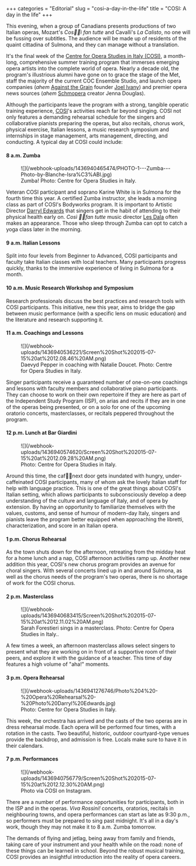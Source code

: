 +++
categories = "Editorial"
slug = "cosi-a-day-in-the-life"
title = "COSI: A day in the life"
+++

This evening, when a group of Canadians presents productions of two Italian operas, Mozart's *Cos􏰀􏰁ì fan tutte* and Cavalli's *La Calisto*, no one will be fussing over subtitles. The audience will be made up of residents of the quaint cittadina of Sulmona, and they can manage without a translation.

It's the final week of the [Centre for Opera Studies in Italy (COSI)](/scene/companies/cosi-centre-for-opera-studies-in-italy/), a month-long, comprehensive summer training program that immerses emerging opera artists into the complete world of opera. Nearly a decade old, the program's illustrious alumni have gone on to grace the stage of the Met, staff the majority of the current COC Ensemble Studio, and launch opera companies (*ahem* [Against the Grain](/scene/companies/against-the-grain-theatre/) founder [Joel Ivany](/scene/people/joel-ivany)) and premier opera news sources (*ahem* [Schmopera](http://www.schmopera.com/) creator Jenna Douglas).

Although the participants leave the program with a strong, tangible operatic training experience, [COSI](https://instagram.com/cositaly/)'s activities reach far beyond singing. COSI not only features a demanding rehearsal schedule for the singers and collaborative pianists preparing the operas, but also recitals, chorus work, physical exercise, Italian lessons, a music research symposium and internships in stage management, arts management, directing, and conducting. A typical day at COSI could include:

#### 8 a.m. Zumba

<figure data-type="image">
![](/webhook-uploads/1436940465474/PHOTO-1---Zumba---Photo-by-Blanche-Isra%C3%ABl.jpg)<figcaption>Zumba! Photo: Centre for Opera Studies in Italy.</figcaption>
</figure>

Veteran COSI participant and soprano Karine White is in Sulmona for the fourth time this year. A certified Zumba instructor, she leads a morning class as part of COSI's Bodyworks program. It is important to Artistic Director [Darryl Edwards](/darryl-edwards-on-teaching-voice/) that singers get in the habit of attending to their physical health early on. *Così 􏰀􏰁fan tutte* music director [Les Dala](/scene/people/leslie-dala/) often makes an appearance. Those who sleep through Zumba can opt to catch a yoga class later in the morning.

#### 9 a.m. Italian Lessons

Split into four levels from Beginner to Advanced, COSI participants and faculty take Italian classes with local teachers. Many participants progress quickly, thanks to the immersive experience of living in Sulmona for a month.

#### 10 a.m. Music Research Workshop and Symposium

Research professionals discuss the best practices and research tools with COSI participants. This initiative, new this year, aims to bridge the gap between music performance (with a specific lens on music education) and the literature and research supporting it.

#### 11 a.m. Coachings and Lessons

<figure data-type="image">
![](/webhook-uploads/1436940536221/Screen%20Shot%202015-07-15%20at%2012.08.46%20AM.png)<figcaption>Daevyd Pepper in coaching with Natalie Doucet. Photo: Centre for Opera Studies in Italy.</figcaption>
</figure>

Singer participants receive a guaranteed number of one-on-one coachings and lessons with faculty members and collaborative piano participants. They can choose to work on their own repertoire if they are here as part of the Independent Study Program (ISP), on arias and recits if they are in one of the operas being presented, or on a solo for one of the upcoming oratorio concerts, masterclasses, or recitals peppered throughout the program.

#### 12 p.m. Lunch at Bar Giardini

<figure data-type="image">
![](/webhook-uploads/1436940574620/Screen%20Shot%202015-07-15%20at%2012.09.28%20AM.png)<figcaption>Photo: Centre for Opera Studies in Italy.</figcaption>
</figure>

Around this time, the caf􏰂􏰁next door gets inundated with hungry, under-caffeinated COSI participants, many of whom ask the lovely Italian staff for help with language practice. This is one of the great things about COSI's Italian setting, which allows participants to subconsciously develop a deep understanding of the culture and language of Italy, and of opera by extension. By having an opportunity to familiarize themselves with the values, customs, and sense of humour of modern-day Italy, singers and pianists leave the program better equipped when approaching the libretti, characterization, and score in an Italian opera.

#### 1 p.m. Chorus Rehearsal

As the town shuts down for the afternoon, retreating from the midday heat for a home lunch and a nap, COSI afternoon activities ramp up. Another new addition this year, COSI's new chorus program provides an avenue for choral singers. With several concerts lined up in and around Sulmona, as well as the chorus needs of the program's two operas, there is no shortage of work for the COSI chorus.

#### 2 p.m. Masterclass

<figure data-type="image">
![](/webhook-uploads/1436940683415/Screen%20Shot%202015-07-15%20at%2012.11.02%20AM.png)<figcaption>Sarah Forestieri sings in a masterclass. Photo: Centre for Opera Studies in Italy..</figcaption>
</figure>

A few times a week, an afternoon masterclass allows select singers to present what they are working on in front of a supportive room of their peers, and explore it with the guidance of a teacher. This time of day features a high volume of "aha!" moments.

#### 3 p.m. Opera Rehearsal 

<figure data-type="image">
![](/webhook-uploads/1436941276746/Photo%204%20-%20Opera%20Rehearsal%20-%20Photo%20Darryl%20Edwards.jpg)
<figcaption>Photo: Centre for Opera Studies in Italy.</figcaption>
</figure>

This week, the orchestra has arrived and the casts of the two operas are in dress rehearsal mode. Each opera will be performed four times, with a rotation in the casts. Two beautiful, historic, outdoor courtyard-type venues provide the backdrop, and admission is free. Locals make sure to have it in their calendars.

#### 7 p.m. Performances

<figure data-type="image">
![](/webhook-uploads/1436940756779/Screen%20Shot%202015-07-15%20at%2012.12.30%20AM.png)<figcaption>Photo via COSI on Instagram.</figcaption>
</figure>

There are a number of performance opportunities for participants, both in the ISP and in the operas. *Viva Rossini!* concerts, oratorios, recitals in neighbouring towns, and opera performances can start as late as 9:30 p.m., so performers must be prepared to sing past midnight. It's all in a day's work, though they may not make it to 8 a.m. Zumba tomorrow.

The demands of flying and jetlag, being away from family and friends, taking care of your instrument and your health while on the road: none of these things can be learned in school. Beyond the robust musical training, COSI provides an insightful introduction into the reality of opera careers.
